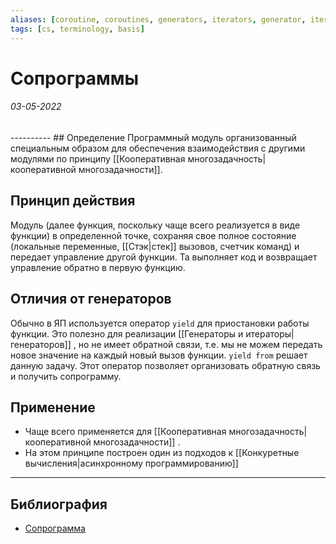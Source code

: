 ```yaml
---
aliases: [coroutine, coroutines, generators, iterators, generator, iterator, coprocesses, сопроцессы, сопроцесс, сопроцесса]
tags: [cs, terminology, basis]
---
```

# Сопрограммы
<h6>03-05-2022</h6>
----------
## Определение
Программный модуль организованный специальным образом для обеспечения взаимодействия с другими модулями по принципу [[Кооперативная многозадачность|кооперативной многозадачности]]. 


## Принцип действия
Модуль (далее функция, поскольку чаще всего реализуется в виде функции) в определенной точке, сохраняя свое полное состояние (локальные переменные, [[Стэк|стек]] вызовов, счетчик команд) и передает управление другой функции. Та выполняет код и возвращает управление обратно в первую функцию.

## Отличия от генераторов
Обычно в ЯП используется оператор ```yield``` для приостановки работы функции. Это полезно для реализации [[Генераторы и итераторы|генераторов]] , но не имеет обратной связи, т.е. мы не можем передать новое значение на каждый новый вызов функции. ```yield from``` решает данную задачу. Этот оператор позволяет организовать обратную связь и получить сопрограмму.
 


## Применение
- Чаще всего применяется для [[Кооперативная многозадачность|кооперативной многозадачности]] .
- На этом принципе построен один из подходов к [[Конкуретные вычисления|асинхронному программированию]]

---
## Библиография
- [Сопрограмма](https://ru.wikipedia.org/wiki/%D0%A1%D0%BE%D0%BF%D1%80%D0%BE%D0%B3%D1%80%D0%B0%D0%BC%D0%BC%D0%B0)
